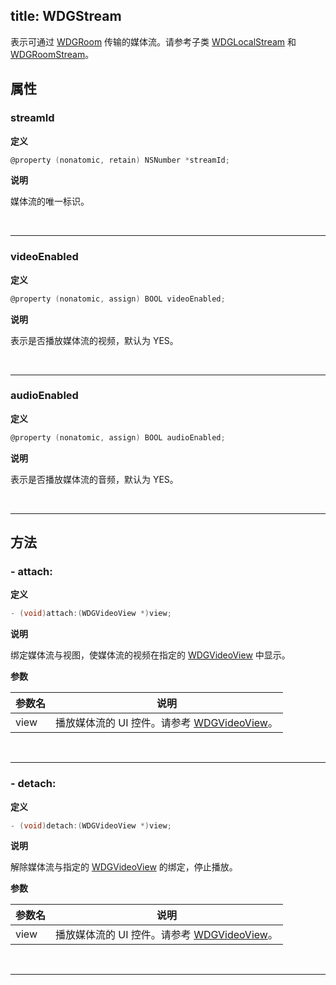 title: WDGStream
---

表示可通过 [WDGRoom](/conference/iOS/api/WDGRoom.html) 传输的媒体流。请参考子类 [WDGLocalStream](/conference/iOS/api/WDGLocalStream.html) 和 [WDGRoomStream](/conference/iOS/api/WDGRoomStream.html)。

## 属性

### streamId

**定义**

```objectivec
@property (nonatomic, retain) NSNumber *streamId;
```

**说明**

媒体流的唯一标识。

</br>

---

### videoEnabled

**定义**

```objectivec
@property (nonatomic, assign) BOOL videoEnabled;
```

**说明**

表示是否播放媒体流的视频，默认为 YES。

</br>

---

### audioEnabled

**定义**

```objectivec
@property (nonatomic, assign) BOOL audioEnabled;
```

**说明**

表示是否播放媒体流的音频，默认为 YES。

</br>

---

## 方法

### - attach:

**定义**

```objectivec
- (void)attach:(WDGVideoView *)view;
```

**说明**

绑定媒体流与视图，使媒体流的视频在指定的 [WDGVideoView](/conference/iOS/api/WDGVideoView.html) 中显示。

**参数**

参数名             | 说明
------------------|------------------
view              | 播放媒体流的 UI 控件。请参考 [WDGVideoView](/conference/iOS/api/WDGVideoView.html)。

</br>

---

### - detach:

**定义**

```objectivec
- (void)detach:(WDGVideoView *)view;
```

**说明**

解除媒体流与指定的 [WDGVideoView](/conference/iOS/api/WDGVideoView.html) 的绑定，停止播放。

**参数**

参数名             | 说明
------------------|------------------
view              | 播放媒体流的 UI 控件。请参考 [WDGVideoView](/conference/iOS/api/WDGVideoView.html)。

</br>

---
